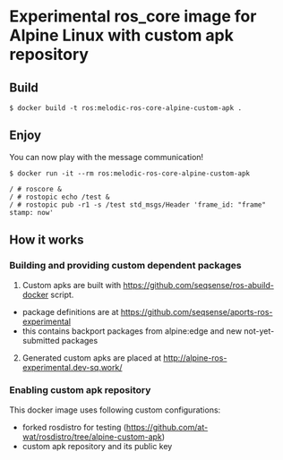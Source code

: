 # Experimental ros_core image for Alpine Linux with custom apk repository

## Build

```shell
$ docker build -t ros:melodic-ros-core-alpine-custom-apk .
```

## Enjoy

You can now play with the message communication!

```shell
$ docker run -it --rm ros:melodic-ros-core-alpine-custom-apk
```

```shell
/ # roscore &
/ # rostopic echo /test &
/ # rostopic pub -r1 -s /test std_msgs/Header 'frame_id: "frame"
stamp: now'
```

## How it works

### Building and providing custom dependent packages

1. Custom apks are built with https://github.com/seqsense/ros-abuild-docker script.
  - package definitions are at https://github.com/seqsense/aports-ros-experimental
  - this contains backport packages from alpine:edge and new not-yet-submitted packages
2. Generated custom apks are placed at http://alpine-ros-experimental.dev-sq.work/

### Enabling custom apk repository

This docker image uses following custom configurations:
- forked rosdistro for testing (https://github.com/at-wat/rosdistro/tree/alpine-custom-apk)
- custom apk repository and its public key
